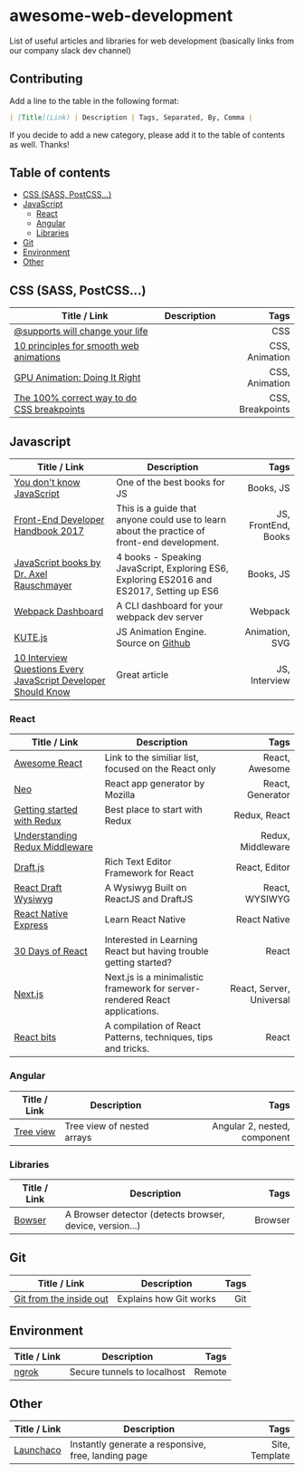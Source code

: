 # awesome-web-development

List of useful articles and libraries for web development (basically links from our company slack dev channel)

## Contributing 

Add a line to the table in the following format:
```markdown
| [Title](Link) | Description | Tags, Separated, By, Comma |
```

If you decide to add a new category, please add it to the table of contents as well. Thanks!

## Table of contents
* [CSS (SASS, PostCSS...)](#user-content-css-sass-postcss)
* [JavaScript](#user-content-javascript)
    * [React](#user-content-react)
    * [Angular](#user-content-angular)
    * [Libraries](#user-content-libraries)
* [Git](#user-content-git)
* [Environment](#user-content-environment)
* [Other](#user-content-other)

## CSS (SASS, PostCSS...)

| Title / Link  | Description   | Tags         |
| ------------- | ------------  | -----------: |
| [@supports will change your life](https://www.lottejackson.com/learning/supports-will-change-your-life) | | CSS |
| [10 principles for smooth web animations](https://blog.gyrosco.pe/smooth-css-animations-7d8ffc2c1d29#.iymened8w) | | CSS, Animation |
| [GPU Animation: Doing It Right](https://www.smashingmagazine.com/2016/12/gpu-animation-doing-it-right/) | | CSS, Animation | 
| [The 100% correct way to do CSS breakpoints](https://medium.freecodecamp.com/the-100-correct-way-to-do-css-breakpoints-88d6a5ba1862#.e5ohzr4tw) | | CSS, Breakpoints | 

## Javascript

| Title / Link  | Description   | Tags         |
| ------------- | ------------  | -----------: |
| [You don't know JavaScript](https://github.com/getify/You-Dont-Know-JS) | One of the best books for JS | Books, JS |
| [Front-End Developer Handbook 2017](https://www.gitbook.com/book/frontendmasters/front-end-handbook-2017/details) | This is a guide that anyone could use to learn about the practice of front-end development. | JS, FrontEnd, Books |
| [JavaScript books by Dr. Axel Rauschmayer](http://exploringjs.com/) | 4 books - Speaking JavaScript, Exploring ES6, Exploring ES2016 and ES2017, Setting up ES6 | Books, JS |
| [Webpack Dashboard](https://github.com/FormidableLabs/webpack-dashboard) | A CLI dashboard for your webpack dev server | Webpack |
| [KUTE.js](http://thednp.github.io/kute.js/index.html) | JS Animation Engine. Source on [Github](https://github.com/thednp/kute.js) | Animation, SVG |
| [10 Interview Questions Every JavaScript Developer Should Know](https://medium.com/javascript-scene/10-interview-questions-every-javascript-developer-should-know-6fa6bdf5ad95#.euo4etsv2) | Great article | JS, Interview |

### React

| Title / Link  | Description   | Tags         |
| ------------- | ------------  | -----------: |
| [Awesome React](https://github.com/enaqx/awesome-react) | Link to the similiar list, focused on the React only | React, Awesome |
| [Neo](https://github.com/mozilla/neo) | React app generator by Mozilla | React, Generator |
| [Getting started with Redux](https://egghead.io/courses/getting-started-with-redux) | Best place to start with Redux | Redux, React |
| [Understanding Redux Middleware](https://github.com/sutija/angular-2-tree-view) | | Redux, Middleware |
| [Draft.js](https://facebook.github.io/draft-js/) | Rich Text Editor Framework for React | React, Editor | 
| [React Draft Wysiwyg](https://jpuri.github.io/react-draft-wysiwyg/) | A Wysiwyg Built on ReactJS and DraftJS | React, WYSIWYG |
| [React Native Express](http://www.reactnativeexpress.com/) | Learn React Native | React Native |
| [30 Days of React](https://www.fullstackreact.com/30-days-of-react/) | Interested in Learning React but having trouble getting started? | React |
| [Next.js](https://github.com/zeit/next.js) | Next.js is a minimalistic framework for server-rendered React applications. | React, Server, Universal | 
| [React bits](https://github.com/vasanthk/react-bits) | A compilation of React Patterns, techniques, tips and tricks. | React | 

### Angular

| Title / Link  | Description   | Tags         |
| ------------- | ------------  | -----------: |
| [Tree view](https://github.com/sutija/angular-2-tree-view) | Tree view of nested arrays | Angular 2, nested, component |

### Libraries

| Title / Link  | Description   | Tags         |
| ------------- | ------------  | -----------: |
| [Bowser](https://github.com/ded/bowser) | A Browser detector (detects browser, device, version...) | Browser |

## Git

| Title / Link  | Description   | Tags         |
| ------------- | ------------  | -----------: |
| [Git from the inside out](https://codewords.recurse.com/issues/two/git-from-the-inside-out) | Explains how Git works | Git |

## Environment

| Title / Link  | Description   | Tags         |
| ------------- | ------------  | -----------: |
| [ngrok](https://ngrok.com) | Secure tunnels to localhost | Remote |

## Other

| Title / Link  | Description   | Tags         |
| ------------- | ------------  | -----------: |
| [Launchaco](http://launchaco.com/build/) | Instantly generate a responsive, free, landing page  | Site, Template |

